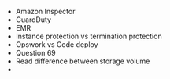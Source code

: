 * Amazon Inspector
* GuardDuty
* EMR
* Instance protection vs termination protection
* Opswork vs Code deploy
* Question 69
* Read difference between storage volume
* 
